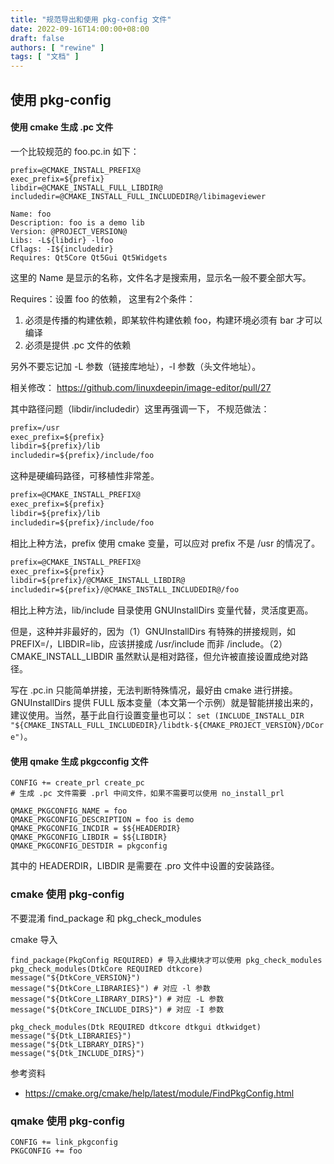 ```yaml
---
title: "规范导出和使用 pkg-config 文件"
date: 2022-09-16T14:00:00+08:00
draft: false
authors: [ "rewine" ]
tags: [ "文档" ]
---
```


## 使用 pkg-config

#### 使用 cmake 生成 .pc 文件

一个比较规范的 foo.pc.in 如下：

```
prefix=@CMAKE_INSTALL_PREFIX@
exec_prefix=${prefix}
libdir=@CMAKE_INSTALL_FULL_LIBDIR@
includedir=@CMAKE_INSTALL_FULL_INCLUDEDIR@/libimageviewer

Name: foo
Description: foo is a demo lib
Version: @PROJECT_VERSION@
Libs: -L${libdir} -lfoo
Cflags: -I${includedir}
Requires: Qt5Core Qt5Gui Qt5Widgets 
```


这里的 Name 是显示的名称，文件名才是搜索用，显示名一般不要全部大写。

Requires：设置 foo 的依赖， 这里有2个条件：

1. 必须是传播的构建依赖，即某软件构建依赖  foo，构建环境必须有 bar 才可以编译
2. 必须是提供 .pc 文件的依赖

另外不要忘记加 -L 参数（链接库地址），-I 参数（头文件地址）。

相关修改： https://github.com/linuxdeepin/image-editor/pull/27


其中路径问题（libdir/includedir）这里再强调一下， 不规范做法：

```txt
prefix=/usr
exec_prefix=${prefix}
libdir=${prefix}/lib
includedir=${prefix}/include/foo
```
这种是硬编码路径，可移植性非常差。

```txt
prefix=@CMAKE_INSTALL_PREFIX@
exec_prefix=${prefix}
libdir=${prefix}/lib
includedir=${prefix}/include/foo
```
相比上种方法，prefix 使用 cmake 变量，可以应对 prefix 不是 /usr 的情况了。

```txt
prefix=@CMAKE_INSTALL_PREFIX@
exec_prefix=${prefix}
libdir=${prefix}/@CMAKE_INSTALL_LIBDIR@
includedir=${prefix}/@CMAKE_INSTALL_INCLUDEDIR@/foo
```
相比上种方法，lib/include 目录使用 GNUInstallDirs 变量代替，灵活度更高。

但是，这种并非最好的，因为（1）GNUInstallDirs 有特殊的拼接规则，如 PREFIX=/，LIBDIR=lib，应该拼接成 /usr/include 而非 /include。（2）CMAKE_INSTALL_LIBDIR 虽然默认是相对路径，但允许被直接设置成绝对路径。

写在 .pc.in 只能简单拼接，无法判断特殊情况，最好由 cmake 进行拼接。GNUInstallDirs 提供 FULL 版本变量（本文第一个示例）就是智能拼接出来的，建议使用。当然，基于此自行设置变量也可以：
`set (INCLUDE_INSTALL_DIR "${CMAKE_INSTALL_FULL_INCLUDEDIR}/libdtk-${CMAKE_PROJECT_VERSION}/DCore")`。


#### 使用 qmake 生成 pkgcconfig 文件

```qmake
CONFIG += create_prl create_pc
# 生成 .pc 文件需要 .prl 中间文件，如果不需要可以使用 no_install_prl

QMAKE_PKGCONFIG_NAME = foo
QMAKE_PKGCONFIG_DESCRIPTION = foo is demo
QMAKE_PKGCONFIG_INCDIR = $${HEADERDIR}
QMAKE_PKGCONFIG_LIBDIR = $${LIBDIR}
QMAKE_PKGCONFIG_DESTDIR = pkgconfig
```

其中的 HEADERDIR，LIBDIR 是需要在 .pro 文件中设置的安装路径。

### cmake 使用 pkg-config

不要混淆 find_package 和 pkg_check_modules 

cmake 导入

```
find_package(PkgConfig REQUIRED) # 导入此模块才可以使用 pkg_check_modules
pkg_check_modules(DtkCore REQUIRED dtkcore)
message("${DtkCore_VERSION}")
message("${DtkCore_LIBRARIES}") # 对应 -l 参数
message("${DtkCore_LIBRARY_DIRS}") # 对应 -L 参数
message("${DtkCore_INCLUDE_DIRS}") # 对应 -I 参数

pkg_check_modules(Dtk REQUIRED dtkcore dtkgui dtkwidget)
message("${Dtk_LIBRARIES}")
message("${Dtk_LIBRARY_DIRS}")
message("${Dtk_INCLUDE_DIRS}")
```
参考资料
- https://cmake.org/cmake/help/latest/module/FindPkgConfig.html


### qmake 使用 pkg-config

```
CONFIG += link_pkgconfig
PKGCONFIG += foo
```